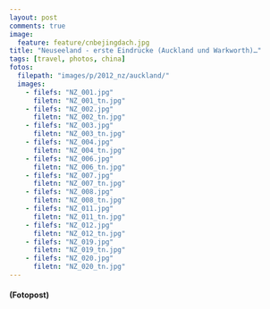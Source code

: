```yaml
---
layout: post
comments: true
image: 
  feature: feature/cnbejingdach.jpg
title: "Neuseeland - erste Eindrücke (Auckland und Warkworth)…"
tags: [travel, photos, china]
fotos:
  filepath: "images/p/2012_nz/auckland/"
  images:
    - filefs: "NZ_001.jpg"
      filetn: "NZ_001_tn.jpg"
    - filefs: "NZ_002.jpg"
      filetn: "NZ_002_tn.jpg"
    - filefs: "NZ_003.jpg"
      filetn: "NZ_003_tn.jpg"
    - filefs: "NZ_004.jpg"
      filetn: "NZ_004_tn.jpg"
    - filefs: "NZ_006.jpg"
      filetn: "NZ_006_tn.jpg"
    - filefs: "NZ_007.jpg"
      filetn: "NZ_007_tn.jpg"
    - filefs: "NZ_008.jpg"
      filetn: "NZ_008_tn.jpg"
    - filefs: "NZ_011.jpg"
      filetn: "NZ_011_tn.jpg"
    - filefs: "NZ_012.jpg"
      filetn: "NZ_012_tn.jpg"
    - filefs: "NZ_019.jpg"
      filetn: "NZ_019_tn.jpg"
    - filefs: "NZ_020.jpg"
      filetn: "NZ_020_tn.jpg"
---
```


#### (Fotopost)